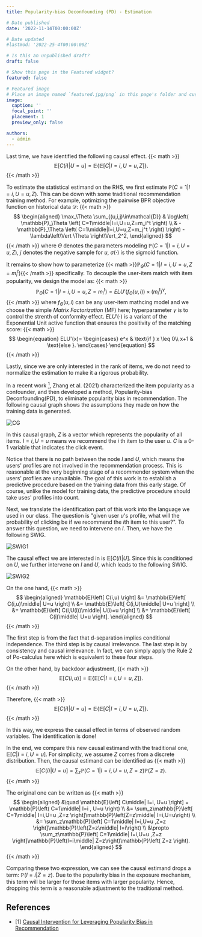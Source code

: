 ```yaml
---
title: Popularity-bias Deconfounding (PD) - Estimation 

# Date published
date: '2022-11-14T00:00:00Z'

# Date updated
#lastmod: '2022-25-4T00:00:00Z'

# Is this an unpublished draft?
draft: false

# Show this page in the Featured widget?
featured: false

# Featured image
# Place an image named `featured.jpg/png` in this page's folder and customize its options here.
image:
  caption: ''
  focal_point: ''
  placement: 1
  preview_only: false

authors:
  - admin
---
```


Last time, we have identified the followiing causal effect.
{{< math >}}
$$
\mathbb{E}\left[ C(i)\middle| U=u \right]=\mathbb{E}\left\{\mathbb{E}\left[ C\middle|I=i,U=u,Z \right]\right\}.
$$
{{< /math >}}

To estimate the statistical estimand on the RHS, we first estimate $\mathbb{P}\left( C=1\middle|I=i,U=u,Z \right)$. This can be down with some traditional recommendation training method. For example, optimizing the pairwise BPR objective function on historical data $\mathcal{D}$:
{{< math >}}
$$
\begin{aligned}
  \max_\Theta \sum_{(u,i,j)\in\mathcal{D}} & \log\left( \mathbb{P}_\Theta \left( C=1\middle|I=i,U=u,Z=m_i^t \right) \\
  & - \mathbb{P}_\Theta \left( C=1\middle|I=i,U=u,Z=m_j^t \right) \right) - \lambda\left\Vert \Theta \right\Vert_2^2,
\end{aligned}
$$
{{< /math >}}
where $\Theta$ denotes the parameters modeling $\mathbb{P}\left( C=1\middle|I=i,U=u,Z \right)$, $j$ denotes the negative sample for $u$, $\sigma (\cdot)$ is the sigmoid function.

It remains to show how to parameterize {{< math >}}$\mathbb{P}_\Theta \left( C=1\middle|I=i,U=u,Z=m_i^t \right)${{< /math >}} specifically. To decouple the user-item match with item popularity, we design the model as:
{{< math >}}
$$
\mathbb{P}_\Theta \left( C=1\middle|I=i,U=u,Z=m_i^t \right) = ELU'(f_\Theta (u,i))\times (m_i^t)^\gamma,
$$
{{< /math >}}
where $f_\Theta (u,i)$ can be any user-item mathcing model and we choose the simple _Matrix Factorization_ (MF) here; hyperparameter $\gamma$ is to control the strenth of conformity effect. $ELU'(\cdot)$ is a variant of the Exponential Unit active function that ensures the positivity of the matching score:
{{< math >}}
$$
\begin{equation}
ELU'(x)=
    \begin{cases}
        e^x & \text{if } x \leq 0\\
        x+1 & \text{else }.
    \end{cases}
\end{equation}
$$
{{< /math >}}

Lastly, since we are only interested in the rank of items, we do not need to normalize the estimation to make it a rigorous probability.

In a recent work [<sup>1</sup>](#PDA), Zhang et al. (2021) characterized the item popularity as a confounder, and then developed a method, Popularity-bias Deconfounding(PD), to eliminate popularity bias in recommendation. The following causal graph shows the assumptions they made on how the training data is generated.

![CG](CG.png)

In this causal graph, $Z$ is a vector which represents the popularity of all items. $I=i,U=u$ means we recommend the $i$ th item to the user $u$. $C$ is a 0-1 variable that indicates the click event.

Notice that there is no path between the node $I$ and $U$, which means the users' profiles are not involved in the recommendation process. This is reasonable at the very beginning stage of a recommender system when the users' profiles are unavailable. The goal of this work is to establish a predictive procedure based on the training data from this early stage. Of course, unlike the model for training data, the predictive procedure should take uses' profiles into count.

Next, we translate the identification part of this work into the language we used in our class. The question is "given user $u$'s profile, what will the probability of clicking be if we recommend the $i$th item to this user?". To answer this question, we need to intervene on $I$. Then, we have the following SWIG.

![SWIG1](SWIG1.jpg) 

The causal effect we are interested in is $\mathbb{E}\left[ C(i)\middle| U \right]$. Since this is conditioned on $U$, we further intervene on $I$ and $U$, which leads to the following SWIG.

![SWIG2](SWIG2.jpg) 

On the one hand, 
{{< math >}}
$$
\begin{aligned}
    \mathbb{E}\left[ C(i,u) \right] &= \mathbb{E}\left[ C(i,u)\middle| U=u \right] \\
    &= \mathbb{E}\left[ C(i,U)\middle| U=u \right] \\
    &= \mathbb{E}\left[ C(i,U(i))\middle| U(i)=u \right] \\
    &= \mathbb{E}\left[ C(i)\middle| U=u \right].
\end{aligned}
$$
{{< /math >}}

The first step is from the fact that d-separation implies conditional independence. The third step is by causal irrelevance. The last step is by consistency and causal irrelevance. In fact, we can simply apply the Rule 2 of Po-calculus here which is equivalent to these four steps.

On the other hand, by backdoor adjustment, 
{{< math >}}
$$
\mathbb{E}\left[ C(i,u) \right]=\mathbb{E}\left\{\mathbb{E}\left[ C\middle|I=i,U=u,Z \right]\right\}.
$$
{{< /math >}}

Therefore,
{{< math >}}
$$
\mathbb{E}\left[ C(i)\middle| U=u \right]=\mathbb{E}\left\{\mathbb{E}\left[ C\middle|I=i,U=u,Z \right]\right\}.
$$
{{< /math >}}

In this way, we express the causal effect in terms of observed random variables. The identification is done!

In the end, we compare this new causal estimand with the traditional one, $\mathbb{E}\left[ C\middle| I=i,U=u \right]$. For simplicity, we assume $Z$ comes from a discrete distribution. Then, the causal estimand can be identified as
{{< math >}}
$$
\mathbb{E}\left[ C(i)\middle| U=u \right]=\sum_z \mathbb{P}\left( C=1\middle|I=i,U=u,Z=z \right)\mathbb{P}\left( Z=z \right).
$$
{{< /math >}}


The original one can be written as
{{< math >}}
$$
\begin{aligned}
    &\quad \mathbb{E}\left[ C\middle| I=i, U=u  \right] = \mathbb{P}\left( C=1\middle| I=i , U=u \right) \\
    &= \sum_z\mathbb{P}\left[ C=1\middle| I=i,U=u ,Z=z \right]\mathbb{P}\left(Z=z\middle| I=i,U=u\right) \\
    &= \sum_z\mathbb{P}\left[ C=1\middle| I=i,U=u ,Z=z \right]\mathbb{P}\left(Z=z\middle| I=i\right) \\
    &\propto \sum_z\mathbb{P}\left[ C=1\middle| I=i,U=u ,Z=z \right]\mathbb{P}\left(I=i\middle| Z=z\right)\mathbb{P}\left( Z=z \right).
\end{aligned}
$$
{{< /math >}}

Comparing these two expression, we can see the causal estimand drops a term: $\mathbb{P}\left(I=i\middle| Z=z\right)$. Due to the popularity bias in the exposure mechanism, this term will be larger for those items with larger popularity. Hence, dropping this term is a reasonable adjustment to the traditional method.


## References

<div id ="PDA"></div>

- [1] [Causal Intervention for Leveraging Popularity Bias in Recommendation](https://arxiv.org/abs/2105.06067v1)
